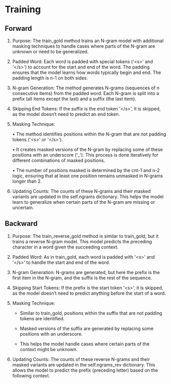 # Training

## Forward

1.	Purpose: The train_gold method trains an N-gram model with additional masking techniques to handle cases where parts of the N-gram are unknown or need to be generalized.

2.	Padded Word: Each word is padded with special tokens ('\<s\>' and '\</s\>') to account for the start and end of the word. The padding ensures that the model learns how words typically begin and end. The padding length is n-1 on both sides.

3.	N-gram Generation: The method generates N-grams (sequences of n consecutive items) from the padded word. Each N-gram is split into a prefix (all items except the last) and a suffix (the last item).

4.	Skipping End Tokens: If the suffix is the end token '\</s\>', it is skipped, as the model doesn’t need to predict an end token.

5.	Masking Technique:

    •	The method identifies positions within the N-gram that are not padding tokens ('\<s\>' or '\</s\>').

    •	It creates masked versions of the N-gram by replacing some of these positions with an underscore ('_'). This process is done iteratively for different combinations of masked positions.

    •	The number of positions masked is determined by the cnt-1 and n-2 logic, ensuring that at least one position remains unmasked in N-grams longer than 2.

6.	Updating Counts: The counts of these N-grams and their masked variants are updated in the self.ngrams dictionary. This helps the model learn to generalize when certain parts of the N-gram are missing or uncertain.

## Backward

1.	Purpose: The train_reverse_gold method is similar to train_gold, but it trains a reverse N-gram model. This model predicts the preceding character in a word given the succeeding context.

2.	Padded Word: As in train_gold, each word is padded with '\<s\>' and '\</s\>' to handle the start and end of the word.

3.	N-gram Generation: N-grams are generated, but here the prefix is the first item in the N-gram, and the suffix is the rest of the sequence.

4.	Skipping Start Tokens: If the prefix is the start token '\<s\>', it is skipped, as the model doesn’t need to predict anything before the start of a word.

5.	Masking Technique:

    -   Similar to train_gold, positions within the suffix that are not padding tokens are identified.

    -	Masked versions of the suffix are generated by replacing some positions with an underscore.

    -	This helps the model handle cases where certain parts of the context might be unknown.

6.	Updating Counts: The counts of these reverse N-grams and their masked variants are updated in the self.ngrams_rev dictionary. This allows the model to predict the prefix (preceding letter) based on the following context.